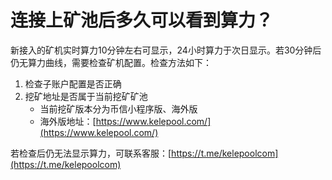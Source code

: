 # 连接上矿池后多久可以看到算力？

新接入的矿机实时算力10分钟左右可显示，24小时算力于次日显示。若30分钟后仍无算力曲线，需要检查矿机配置。检查方法如下：

1. 检查子账户配置是否正确
2. 挖矿地址是否属于当前挖矿矿池
   * 当前挖矿版本分为币信小程序版、海外版
   * 海外版地址：[https://www.kelepool.com/](https://www.kelepool.com/)

若检查后仍无法显示算力，可联系客服：[https://t.me/kelepoolcom](https://t.me/kelepoolcom)

